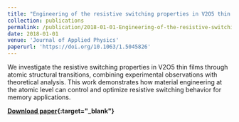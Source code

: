 ```yaml
---
title: "Engineering of the resistive switching properties in V2O5 thin film by atomic structural transition: Experiment and theory"
collection: publications
permalink: /publication/2018-01-01-Engineering-of-the-resistive-switching-properties-in-V2O5-thin-film-by-atomic-structural-transition-Experiment-and-theory
date: 2018-01-01
venue: 'Journal of Applied Physics'
paperurl: 'https://doi.org/10.1063/1.5045826'
---
```


We investigate the resistive switching properties in V2O5 thin films through atomic structural transitions, combining experimental observations with theoretical analysis. This work demonstrates how material engineering at the atomic level can control and optimize resistive switching behavior for memory applications.

**[Download paper](https://doi.org/10.1063/1.5045826){:target="_blank"}**
